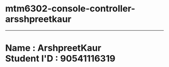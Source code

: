 # mtm6302-console-controller-arsshpreetkaur
<hr><h1>Name : ArshpreetKaur<br>Student I'D : 90541116319</h1>
